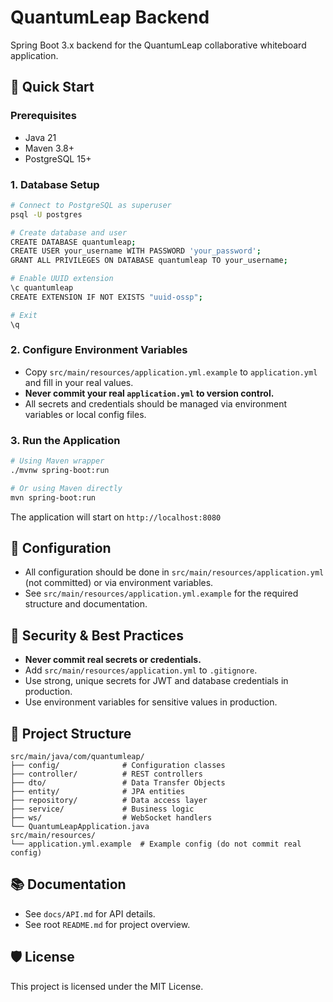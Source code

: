 # QuantumLeap Backend

Spring Boot 3.x backend for the QuantumLeap collaborative whiteboard application.

## 🚀 Quick Start

### Prerequisites
- Java 21
- Maven 3.8+
- PostgreSQL 15+

### 1. Database Setup
```bash
# Connect to PostgreSQL as superuser
psql -U postgres

# Create database and user
CREATE DATABASE quantumleap;
CREATE USER your_username WITH PASSWORD 'your_password';
GRANT ALL PRIVILEGES ON DATABASE quantumleap TO your_username;

# Enable UUID extension
\c quantumleap
CREATE EXTENSION IF NOT EXISTS "uuid-ossp";

# Exit
\q
```

### 2. Configure Environment Variables
- Copy `src/main/resources/application.yml.example` to `application.yml` and fill in your real values.
- **Never commit your real `application.yml` to version control.**
- All secrets and credentials should be managed via environment variables or local config files.

### 3. Run the Application
```bash
# Using Maven wrapper
./mvnw spring-boot:run

# Or using Maven directly
mvn spring-boot:run
```
The application will start on `http://localhost:8080`

## 🔧 Configuration
- All configuration should be done in `src/main/resources/application.yml` (not committed) or via environment variables.
- See `src/main/resources/application.yml.example` for the required structure and documentation.

## 🔐 Security & Best Practices
- **Never commit real secrets or credentials.**
- Add `src/main/resources/application.yml` to `.gitignore`.
- Use strong, unique secrets for JWT and database credentials in production.
- Use environment variables for sensitive values in production.

## 📁 Project Structure
```
src/main/java/com/quantumleap/
├── config/              # Configuration classes
├── controller/          # REST controllers
├── dto/                 # Data Transfer Objects
├── entity/              # JPA entities
├── repository/          # Data access layer
├── service/             # Business logic
├── ws/                  # WebSocket handlers
└── QuantumLeapApplication.java
src/main/resources/
└── application.yml.example  # Example config (do not commit real config)
```

## 📚 Documentation
- See `docs/API.md` for API details.
- See root `README.md` for project overview.

## 🛡️ License
This project is licensed under the MIT License.
